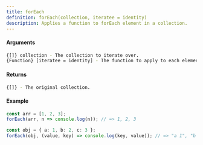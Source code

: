 ```yaml
---
title: forEach
definition: forEach(collection, iteratee = identity)
description: Applies a function to forEach element in a collection.
---
```


#### Arguments

```bash
{[]} collection - The collection to iterate over.
{Function} [iteratee = identity] - The function to apply to each element.
```

#### Returns

```bash
{[]} - The original collection.
```

#### Example

```ts
const arr = [1, 2, 3];
forEach(arr, n => console.log(n)); // => 1, 2, 3

const obj = { a: 1, b: 2, c: 3 };
forEach(obj, (value, key) => console.log(key, value)); // => "a 1", "b 2", "c 3"
```